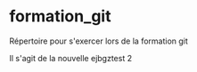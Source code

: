 ﻿# formation_git
Répertoire pour s'exercer lors de la formation git 


Il s'agit de la nouvelle ejbgztest 2
